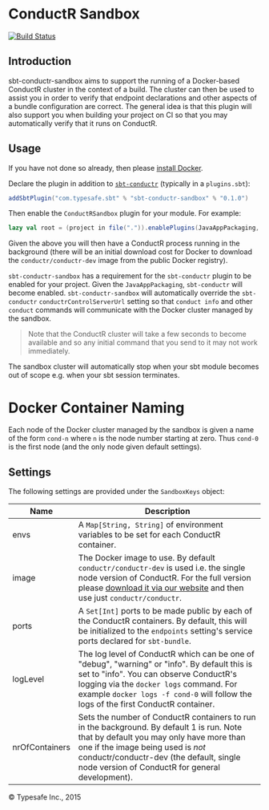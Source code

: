 # ConductR Sandbox

[![Build Status](https://api.travis-ci.org/sbt/sbt-conductr-sandbox.png?branch=master)](https://travis-ci.org/sbt/sbt-conductr-sandbox)

## Introduction

sbt-conductr-sandbox aims to support the running of a Docker-based ConductR cluster in the context of a build. The cluster can then be used to assist you in order to verify that endpoint declarations and other aspects of a bundle configuration are correct. The general idea is that this plugin will also support you when building your project on CI so that you may automatically verify that it runs on ConductR.

## Usage

If you have not done so already, then please [install Docker](https://www.docker.com/).

Declare the plugin in addition to [`sbt-conductr`](https://github.com/sbt/sbt-conductr#sbt-conductr) (typically in a `plugins.sbt`):

```scala
addSbtPlugin("com.typesafe.sbt" % "sbt-conductr-sandbox" % "0.1.0")
```

Then enable the `ConductRSandbox` plugin for your module. For example:

```scala
lazy val root = (project in file(".")).enablePlugins(JavaAppPackaging, ConductRSandbox)
```

Given the above you will then have a ConductR process running in the background (there will be an initial download cost for Docker to download the `conductr/conductr-dev` image from the public Docker registry).

`sbt-conductr-sandbox` has a requirement for the `sbt-conductr` plugin to be enabled for your project. Given the `JavaAppPackaging`, `sbt-conductr` will become enabled. `sbt-conductr-sandbox` will automatically override the `sbt-conductr` `conductrControlServerUrl` setting so that `conduct info` and other `conduct` commands will communicate with the Docker cluster managed by the sandbox.

> Note that the ConductR cluster will take a few seconds to become available and so any initial command that you send to it may not work immediately.

The sandbox cluster will automatically stop when your sbt module becomes out of scope e.g. when your sbt session terminates.

# Docker Container Naming

Each node of the Docker cluster managed by the sandbox is given a name of the form `cond-n` where `n` is the node number starting at zero. Thus `cond-0` is the first node (and the only node given default settings).

## Settings

The following settings are provided under the `SandboxKeys` object:

Name              | Description
------------------|-------------
envs              | A `Map[String, String]` of environment variables to be set for each ConductR container.
image             | The Docker image to use. By default `conductr/conductr-dev` is used i.e. the single node version of ConductR. For the full version please [download it via our website](http://www.typesafe.com/products/conductr) and then use just `conductr/conductr`.
ports             | A `Set[Int]` ports to be made public by each of the ConductR containers. By default, this will be initialized to the `endpoints` setting's service ports declared for `sbt-bundle`.
logLevel          | The log level of ConductR which can be one of "debug", "warning" or "info". By default this is set to "info". You can observe ConductR's logging via the `docker logs` command. For example `docker logs -f cond-0` will follow the logs of the first ConductR container.
nrOfContainers    | Sets the number of ConductR containers to run in the background. By default 1 is run. Note that by default you may only have more than one if the image being used is *not* conductr/conductr-dev (the default, single node version of ConductR for general development).

&copy; Typesafe Inc., 2015
